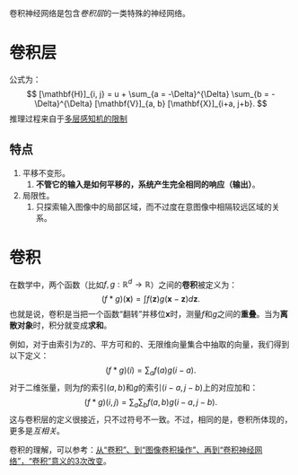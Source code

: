 卷积神经网络是包含*卷积层*的一类特殊的神经网络。

# 卷积层
公式为：
$$
[\mathbf{H}]_{i, j} = u + \sum_{a = -\Delta}^{\Delta} \sum_{b = -\Delta}^{\Delta} [\mathbf{V}]_{a, b}  [\mathbf{X}]_{i+a, j+b}.
$$
推理过程来自于[多层感知机的限制](卷积的来源.md#多层感知机的限制)
## 特点
1. 平移不变形。
	1. **不管它的输入是如何平移的，系统产生完全相同的响应（输出）**。
2. 局限性。
	1. 只探索输入图像中的局部区域，而不过度在意图像中相隔较远区域的关系。

# 卷积
在数学中，两个函数（比如$f, g: \mathbb{R}^d \to \mathbb{R}$）之间的**卷积**被定义为：
$$
(f * g)(\mathbf{x}) = \int f(\mathbf{z}) g(\mathbf{x}-\mathbf{z}) d\mathbf{z}.
$$
也就是说，卷积是当把一个函数“翻转”并移位$\mathbf{x}$时，测量$f$和$g$之间的**重叠**。当为**离散对象**时，积分就变成**求和**。

例如，对于由索引为$\mathbb{Z}$的、平方可和的、无限维向量集合中抽取的向量，我们得到以下定义：
$$
(f * g)(i) = \sum_a f(a) g(i-a).
$$
对于二维张量，则为$f$的索引$(a,b)$和$g$的索引$(i-a, j-b)$上的对应加和：
$$
(f * g)(i, j) = \sum_a\sum_b f(a, b) g(i-a, j-b).
$$
这与卷积层的定义很接近，只不过符号不一致。不过，相同的是，卷积所体现的，更多是*互相关*。

卷积的理解，可以参考：[从“卷积”、到“图像卷积操作”、再到“卷积神经网络”，“卷积”意义的3次改变](https://www.bilibili.com/video/BV1VV411478E/?from=search&seid=1725700777641154181&vd_source=8fc1ba7db0ecc643e9aacb066fe696cb)。
